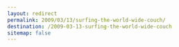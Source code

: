 ```yaml
---
layout: redirect
permalink: 2009/03/13/surfing-the-world-wide-couch/
destination: /2009-03-13-surfing-the-world-wide-couch
sitemap: false
---
```

